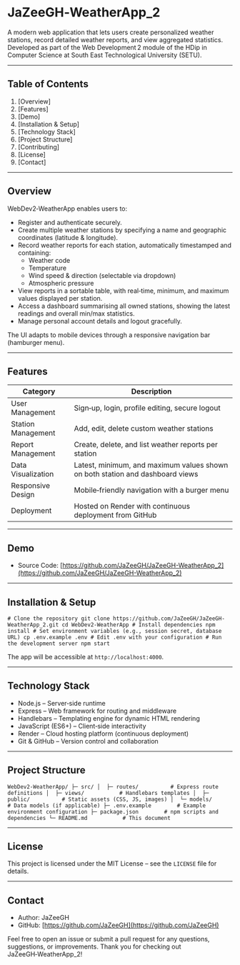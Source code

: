 # JaZeeGH‑WeatherApp_2

A modern web application that lets users create personalized weather stations, record detailed weather reports, and view aggregated statistics. Developed as part of the Web Development 2 module of the HDip in Computer Science at South East Technological University (SETU).

* * *

## Table of Contents

1.  [Overview]
2.  [Features]
3.  [Demo]
4.  [Installation & Setup]
5.  [Technology Stack]
6.  [Project Structure]
7.  [Contributing]
8.  [License]
9.  [Contact]

* * *

## Overview

WebDev2‑WeatherApp enables users to:

*   Register and authenticate securely.
*   Create multiple weather stations by specifying a name and geographic coordinates (latitude & longitude).
*   Record weather reports for each station, automatically timestamped and containing:
    *   Weather code
    *   Temperature
    *   Wind speed & direction (selectable via dropdown)
    *   Atmospheric pressure
*   View reports in a sortable table, with real‑time, minimum, and maximum values displayed per station.
*   Access a dashboard summarising all owned stations, showing the latest readings and overall min/max statistics.
*   Manage personal account details and logout gracefully.

The UI adapts to mobile devices through a responsive navigation bar (hamburger menu).

* * *

## Features

| Category | Description |
| --- | --- |
| User Management | Sign‑up, login, profile editing, secure logout |
| Station Management | Add, edit, delete custom weather stations |
| Report Management | Create, delete, and list weather reports per station |
| Data Visualization | Latest, minimum, and maximum values shown on both station and dashboard views |
| Responsive Design | Mobile‑friendly navigation with a burger menu |
| Deployment | Hosted on Render with continuous deployment from GitHub |

* * *

## Demo

*   Source Code: [https://github.com/JaZeeGH/JaZeeGH-WeatherApp_2](https://github.com/JaZeeGH/JaZeeGH-WeatherApp_2)

* * *

## Installation & Setup

`# Clone the repository git clone https://github.com/JaZeeGH/JaZeeGH-WeatherApp_2.git cd WebDev2-WeatherApp # Install dependencies npm install # Set environment variables (e.g., session secret, database URL) cp .env.example .env # Edit .env with your configuration # Run the development server npm start`

The app will be accessible at `http://localhost:4000`.

* * *

## Technology Stack

*   Node.js – Server‑side runtime
*   Express – Web framework for routing and middleware
*   Handlebars – Templating engine for dynamic HTML rendering
*   JavaScript (ES6+) – Client‑side interactivity
*   Render – Cloud hosting platform (continuous deployment)
*   Git & GitHub – Version control and collaboration

* * *

## Project Structure

`WebDev2-WeatherApp/ ├─ src/ │  ├─ routes/          # Express route definitions │  ├─ views/           # Handlebars templates │  ├─ public/          # Static assets (CSS, JS, images) │  └─ models/          # Data models (if applicable) ├─ .env.example        # Example environment configuration ├─ package.json        # npm scripts and dependencies └─ README.md           # This document`

* * *

## License

This project is licensed under the MIT License – see the `LICENSE` file for details.

* * *

## Contact

*   Author: JaZeeGH
*   GitHub: [https://github.com/JaZeeGH](https://github.com/JaZeeGH)

Feel free to open an issue or submit a pull request for any questions, suggestions, or improvements. Thank you for checking out JaZeeGH‑WeatherApp_2!